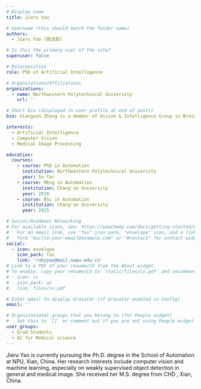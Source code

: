 ```yaml
---
# Display name
title: Jieru Yao

# Username (this should match the folder name)
authors:
  - Jieru Yao (姚洁茹)

# Is this the primary user of the site?
superuser: false

# Role/position
role: PhD of Artificial Intelligence

# Organizations/Affiliations
organizations:
  - name: Northwestern Polytechnical University
    url: ''

# Short bio (displayed in user profile at end of posts)
bio: Xiangsen Zhang is a member of Vision & Intelligence Group in Brain Lab. His research interests include computer vision and medical information processing.

interests:
  - Artificial Intelligence
  - Computer Vision
  - Medical Image Processing

education:
  courses:
    - course: PhD in Automation
      institution: Northwestern Polytechnical University
      year: So far
    - course: MEng in Automation
      institution: Chang'an University
      year: 2018
    - course: BSc in Automation
      institution: Chang'an University
      year: 2015

# Social/Academic Networking
# For available icons, see: https://wowchemy.com/docs/getting-started/page-builder/#icons
#   For an email link, use "fas" icon pack, "envelope" icon, and a link in the
#   form "mailto:your-email@example.com" or "#contact" for contact widget.
social:
  - icon: envelope
    icon_pack: fas
    link: 'rubyyao@mail.nwpu.edu.cn'
# Link to a PDF of your resume/CV from the About widget.
# To enable, copy your resume/CV to `static/files/cv.pdf` and uncomment the lines below.
# - icon: cv
#   icon_pack: ai
#   link: files/cv.pdf

# Enter email to display Gravatar (if Gravatar enabled in Config)
email: ''

# Organizational groups that you belong to (for People widget)
#   Set this to `[]` or comment out if you are not using People widget.
user_groups:
  - Grad Students
  - AI for Medical science
---
```


Jieru Yao is currently pursuing the Ph.D. degree in the School of Automation at NPU, Xian, China. Her research interests include computer vision and machine learning, especially on weakly supervised object detection in general and medical image. She received her M.S. degree from CHD , Xian, China. 